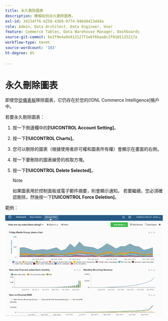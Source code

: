 ```yaml
---
title: 永久刪除圖表
description: 瞭解如何永久刪除圖表。
exl-id: 34234ff6-b258-4369-9774-946d8423d4da
role: Admin, Data Architect, Data Engineer, User
feature: Commerce Tables, Data Warehouse Manager, Dashboards
source-git-commit: 6e2f9e4a9e91212771e6f6baa8c2f8101125217a
workflow-type: tm+mt
source-wordcount: '103'
ht-degree: 0%

---
```


# 永久刪除圖表

即使您[從儀表板](../../data-user/dashboards/remove-charts-dashboard.md)移除圖表，它仍存在於您的[!DNL Commerce Intelligence]帳戶中。

若要永久刪除圖表：

1. 按一下側邊欄中的&#x200B;**[!UICONTROL Account Setting]**。

1. 按一下&#x200B;**[!UICONTROL Charts]**。

1. 您可以刪除的圖表（根據使用者許可權和圖表所有權）會顯示在畫面的右側。

1. 按一下要刪除的圖表線旁的核取方塊。

1. 按一下&#x200B;**[!UICONTROL Delete Selected]**。

   >[!NOTE]
   >
   >如果圖表用於控制面板或電子郵件摘要，則會顯示通知。 若要繼續，您必須確認刪除，然後按一下&#x200B;**[!UICONTROL Force Deletion]**。

範例：

![刪除圖表](../../assets/deletechart.gif)<!--{: width="630" height="402"}-->

